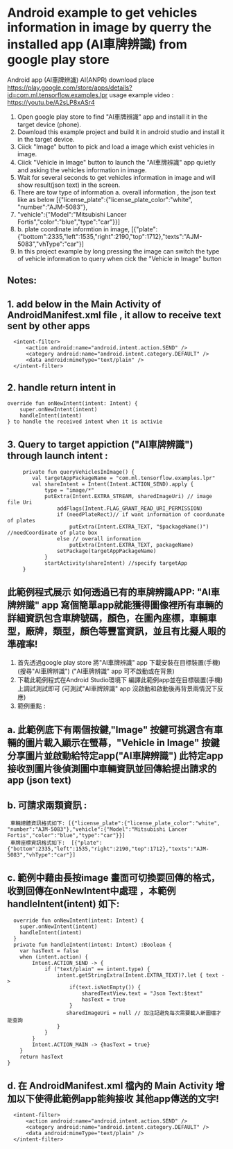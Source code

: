 # Android example to get vehicles information in image by querry the installed app (AI車牌辨識) from google play store
Android app (AI車牌辨識) AI(ANPR) download place  https://play.google.com/store/apps/details?id=com.ml.tensorflow.examples.lpr
usage example video : https://youtu.be/A2sLP8xASr4
1. Open google play store to find "AI車牌辨識" app and install it in the target device (phone).
2. Download this example project and build it in android studio and install it in the target device.
3. Ciick "Image" button to pick and load a image which exist vehicles in image.
4. Ciick "Vehicle in Image" button to launch the "AI車牌辨識" app quietly and asking the vehicles information in image.
5. Wait for several seconds to get vehicles information in image and will show result(json text) in the screen.
6. There are tow type of information a. overall information , the json text like as below [{"license_plate":{"license_plate_color":"white", "number":"AJM-5083"},
7. "vehicle":{"Model":"Mitsubishi Lancer Fortis","color":"blue","type":"car"}}]
8. b. plate coordinate informtion in image, [{"plate":{"bottom":2335,"left":1535,"right":2190,"top":1712},"texts":"AJM-5083","vhType":"car"}]
9. In this project example by long pressing the image can switch the type of vehicle information to query when cick the "Vehicle in Image" button

## Notes:
## 1. add below  in the Main Activity of AndroidManifest.xml file , it allow to receive text sent by other apps     
      <intent-filter>
          <action android:name="android.intent.action.SEND" />
          <category android:name="android.intent.category.DEFAULT" />
          <data android:mimeType="text/plain" />
      </intent-filter>
  
## 2. handle return intent in 
    override fun onNewIntent(intent: Intent) {
        super.onNewIntent(intent)
        handleIntent(intent)
    } to handle the received intent when it is activie
## 3. Query to target appiction ("AI車牌辨識") through launch intent :
         private fun queryVehiclesInImage() {
            val targetAppPackageName = "com.ml.tensorflow.examples.lpr"
            val shareIntent = Intent(Intent.ACTION_SEND).apply {
                type = "image/*"
                putExtra(Intent.EXTRA_STREAM, sharedImageUri) // image file Uri
                    addFlags(Intent.FLAG_GRANT_READ_URI_PERMISSION)
                    if (needPlateRect)// if want information of coordunate of plates
                        putExtra(Intent.EXTRA_TEXT, "$packageName()") //needCoordinate of plate box
                    else // overall information
                        putExtra(Intent.EXTRA_TEXT, packageName)
                    setPackage(targetAppPackageName)
                }
                startActivity(shareIntent) //specify targetApp
         }

## 此範例程式展示 如何透過已有的車牌辨識APP: "AI車牌辨識" app 寫個簡單app就能獲得圖像裡所有車輛的詳細資訊包含車牌號碼，顏色，在圖內座標，車輛車型，廠牌，類型，顏色等豐富資訊，並且有比擬人眼的準確率!
   1. 首先透過google play store 將"AI車牌辨識" app 下載安裝在目標裝置(手機) (搜尋"AI車牌辨識") ("AI車牌辨識" app 可不啟動或在背景)
   2. 下載此範例程式在Android Studio環境下 編譯此範例app並在目標裝置(手機)上調試測試即可 (可測試"AI車牌辨識" app 沒啟動和啟動後再背景兩情況下反應)
   3. 範例重點 :
   ## a. 此範例底下有兩個按鍵,"Image" 按鍵可挑選含有車輛的圖片載入顯示在螢幕，"Vehicle in Image" 按鍵分享圖片並啟動給特定app("AI車牌辨識") 此特定app接收到圖片後偵測圖中車輛資訊並回傳給提出請求的app (json text)
   ## b. 可請求兩類資訊 : 
     車輛總體資訊格式如下: [{"license_plate":{"license_plate_color":"white", "number":"AJM-5083"},"vehicle":{"Model":"Mitsubishi Lancer Fortis","color":"blue","type":"car"}}]
     車牌座標資訊格式如下:  [{"plate":{"bottom":2335,"left":1535,"right":2190,"top":1712},"texts":"AJM-5083","vhType":"car"}]
  ## c. 範例中藉由長按image 畫面可切換要回傳的格式，收到回傳在onNewIntent中處理 ，本範例 handleIntent(intent) 如下:
      override fun onNewIntent(intent: Intent) {
        super.onNewIntent(intent)
        handleIntent(intent)
      } 
      private fun handleIntent(intent: Intent) :Boolean {
        var hasText = false
        when (intent.action) {
            Intent.ACTION_SEND -> {
                if ("text/plain" == intent.type) {
                    intent.getStringExtra(Intent.EXTRA_TEXT)?.let { text ->
                        if(text.isNotEmpty()) {
                            sharedTextView.text = "Json Text:$text"
                            hasText = true
                        }
                       sharedImageUri = null // 加注記避免每次需要載入新圖檔才能查詢
                    }
                } 
            }
            Intent.ACTION_MAIN -> {hasText = true}
        }
        return hasText
    }
  ## d. 在 AndroidManifest.xml 檔內的 Main Activity  增加以下使得此範例app能夠接收 其他app傳送的文字!
      <intent-filter>
          <action android:name="android.intent.action.SEND" />
          <category android:name="android.intent.category.DEFAULT" />
          <data android:mimeType="text/plain" />
      </intent-filter>
      
      
